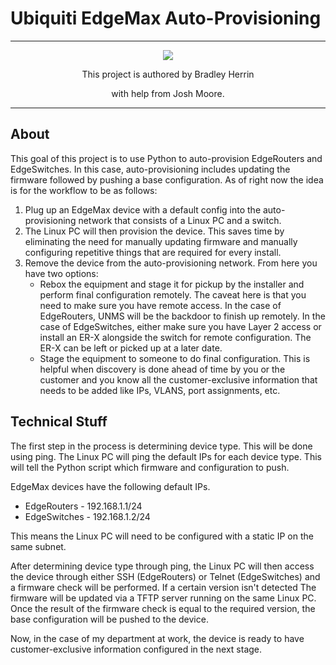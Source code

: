 # Ubiquiti EdgeMax Auto-Provisioning

---

<p align="center">
  <img src="https://bradleyherrin.me/images/BH_Logo_black_small.png" />
</p>
<p align="center"> This project is authored by Bradley Herrin </p>
<p align="center"> with help from Josh Moore. </p>

---

## About
This goal of this project is to use Python to auto-provision EdgeRouters and EdgeSwitches. In this case, auto-provisioning includes updating the firmware followed by pushing a base configuration. As of right now the idea is for the workflow to be as follows:

1. Plug up an EdgeMax device with a default config into the auto-provisioning network that consists of a Linux PC and a switch.
2. The Linux PC will then provision the device. This saves time by eliminating the need for manually updating firmware and manually configuring repetitive things that are required for every install.
3. Remove the device from the auto-provisioning network. From here you have two options:
    * Rebox the equipment and stage it for pickup by the installer and perform final configuration remotely. The caveat here is that you need to make sure you have remote access. In the case of EdgeRouters, UNMS will be the backdoor to finish up remotely. In the case of EdgeSwitches, either make sure you have Layer 2 access or install an ER-X alongside the switch for remote configuration. The ER-X can be left or picked up at a later date.
    * Stage the equipment to someone to do final configuration. This is helpful when discovery is done ahead of time by you or the customer and you know all the customer-exclusive information that needs to be added like IPs, VLANS, port assignments, etc.

## Technical Stuff

The first step in the process is determining device type. This will be done using ping. The Linux PC will ping the default IPs for each device type. This will tell the Python script which firmware and configuration to push.

EdgeMax devices have the following default IPs.
* EdgeRouters - 192.168.1.1/24
* EdgeSwitches - 192.168.1.2/24

This means the Linux PC will need to be configured with a static IP on the same subnet.

After determining device type through ping, the Linux PC will then access the device through either SSH (EdgeRouters) or Telnet (EdgeSwitches) and a firmware check will be performed. If a certain version isn't detected The firmware will be updated via a TFTP server running on the same Linux PC. Once the result of the firmware check is equal to the required version, the base configuration will be pushed to the device.

Now, in the case of my department at work, the device is ready to have customer-exclusive information configured in the next stage.
